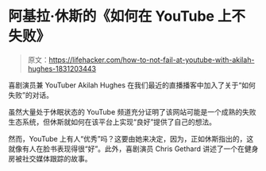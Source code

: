 # 阿基拉·休斯的《如何在 YouTube 上不失败》

> 原文：<https://lifehacker.com/how-to-not-fail-at-youtube-with-akilah-hughes-1831203443>

喜剧演员兼 YouTuber Akilah Hughes 在我们最近的直播播客中加入了关于“如何失败”的对话。

虽然大量处于休眠状态的 YouTube 频道充分证明了该网站可能是一个成熟的失败生态系统，但休斯就如何在该平台上实现“良好”提供了自己的想法。

然而，YouTube 上有人“优秀”吗？这要由她来决定，因为，正如休斯指出的，这就像有人在脸书表现得很“好”。此外，喜剧演员 Chris Gethard 讲述了一个在健身房被社交媒体跟踪的故事。
